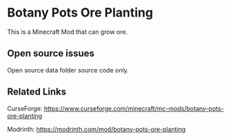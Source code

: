 # Botany Pots Ore Planting
This is a Minecraft Mod that can grow ore.
## Open source issues
Open source data folder source code only.
## Related Links
CurseForge: https://www.curseforge.com/minecraft/mc-mods/botany-pots-ore-planting

Modrinth: https://modrinth.com/mod/botany-pots-ore-planting
